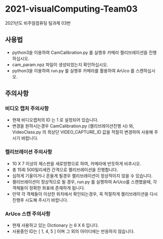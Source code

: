 # 2021-visualComputing-Team03
2021년도 비주얼컴퓨팅 팀과제 03번

## 사용법
* python3을 이용하여 CamCalibration.py 를 실행후 카메라 켈리브레이션을 진행하십시오.
* cam_param.npz 파일이 생성되었는지 확인하십시오.
* python3을 이용하여 run.py 를 실행후 카메라를 활용하여 ArUco 를 스캔하십시오.

## 주의사항
### 비디오 캡처 주의사항
* 현재 비디오캡처의 ID 는 1 로 설정되어 있습니다.
* 변경을 원하시는경우 CamCalibration.py (켈리브레이션진행 시) 와, VideoClass.py 의 최상단 VIDEO_CAPTURE_ID 값을 적절히 변경하여 사용해 주시기 바랍니다.

### 켈리브레이션 주의사항
* 10 X 7 이상의 체스판을 세로방향으로 하여, 카메라에 반듯하게 비추시오.
* 총 15회 500밀리세컨 간격으로 켈리브레이션을 진행합니다.
* 심하게 기울이거나 흔들게 될경우 켈리브레이션이 정상적이지 않을 수 있습니다.
* 켈리브레이션이 정상적으로 될 경우, run.py 를 실행하여 ArUco를 스캔했을때, 각 객체들이 정확한 좌표에 존재하게 됩니다.
* 만약 각 객체들이 이상한 위치에서 확인되는경우, 꼭 적절하게 켈리브레이션을 다시 진행후 시도해 주시기 바랍니다.
### ArUco 스캔 주의사항
* 현재 사용하고 있는 Dictionary 는 6 X 6 입니다.
* 사용중인 ID는 [ 1, 4, 5 ] 이며 그 외의 아이디에는 반응하지 않습니다.
